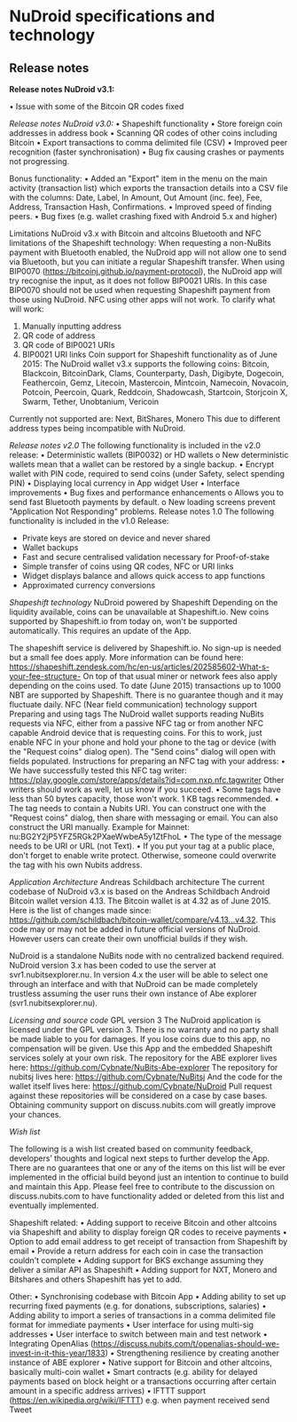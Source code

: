 NuDroid specifications and technology
=====================================

Release notes
-------------
**Release notes NuDroid v3.1:**

•	Issue with some of the Bitcoin QR codes fixed

*Release notes NuDroid v3.0:*
•	Shapeshift functionality
•	Store foreign coin addresses in address book
•	Scanning QR codes of other coins including Bitcoin
•	Export transactions to comma delimited file (CSV)
•	Improved peer recognition (faster synchronisation)
•	Bug fix causing crashes or payments not progressing.

Bonus functionality:
•	Added an "Export" item in the menu on the main activity (transaction list) which exports the transaction details into a CSV file with the columns: Date, Label, In Amount, Out Amount (inc. fee), Fee, Address, Transaction Hash, Confirmations.
•	Improved speed of finding peers.
•	Bug fixes (e.g. wallet crashing fixed with Android 5.x and higher)

Limitations NuDroid v3.x with Bitcoin and altcoins
Bluetooth and NFC limitations of the Shapeshift technology:
When requesting a non-NuBits payment with Bluetooth enabled, the NuDroid app will not allow one to send via Bluetooth, but you can initiate a regular Shapeshift transfer. When using BIP0070 (https://bitcoinj.github.io/payment-protocol), the NuDroid app will try recognise the input, as it does not follow BIP0021 URIs. In this case BIP0070 should not be used when requesting Shapeshift payment from those using NuDroid. NFC using other apps will not work. To clarify what will work:
1.	Manually inputting address
2.	QR code of address
3.	QR code of BIP0021 URIs
4.	BIP0021 URI links
Coin support for Shapeshift functionality as of June 2015:
The NuDroid wallet v3.x supports the following coins:
Bitcoin, Blackcoin, BitcoinDark, Clams, Counterparty, Dash, Digibyte, Dogecoin, Feathercoin, Gemz, Litecoin, Mastercoin, Mintcoin, Namecoin, Novacoin, Potcoin, Peercoin, Quark, Reddcoin, Shadowcash, Startcoin, Storjcoin X, Swarm, Tether, Unobtanium, Vericoin

Currently not supported are:
Next, BitShares, Monero
This due to different address types being incompatible with NuDroid.

*Release notes v2.0*
The following functionality is included in the v2.0 release:
•	Deterministic wallets (BIP0032) or HD wallets 
o	New deterministic wallets mean that a wallet can be restored by a single backup.
•	Encrypt wallet with PIN code, required to send coins (under Safety, select spending PIN)
•	Displaying local currency in App widget User
•	Interface improvements 
•	Bug fixes and performance enhancements
o	Allows you to send fast Bluetooth payments by default.
o	New loading screens prevent "Application Not Responding" problems.
Release notes 1.0
The following functionality is included in the v1.0 Release:
- Private keys are stored on device and never shared
- Wallet backups
- Fast and secure centralised validation necessary for Proof-of-stake
- Simple transfer of coins using QR codes, NFC or URI links
- Widget displays balance and allows quick access to app functions
- Approximated currency conversions

*Shapeshift technology*
NuDroid powered by Shapeshift
Depending on the liquidity available, coins can be unavailable at Shapeshift.io. New coins supported by Shapeshift.io from today on, won't be supported automatically. This requires an update of the App. 

The shapeshift service is delivered by Shapeshift.io. No sign-up is needed but a small fee does apply. More information can be found here: https://shapeshift.zendesk.com/hc/en-us/articles/202585602-What-s-your-fee-structure- On top of that usual miner or network fees also apply depending on the coins used. To date (June 2015) transactions up to 1000 NBT are supported by Shapeshift. There is no guarantee though and it may fluctuate daily. 
NFC (Near field communication) technology support
Preparing and using tags
The NuDroid wallet supports reading NuBits requests via NFC, either from a passive NFC tag or from another NFC capable Android device that is requesting coins.
For this to work, just enable NFC in your phone and hold your phone to the tag or device (with the "Request coins" dialog open). The "Send coins" dialog will open with fields populated.
Instructions for preparing an NFC tag with your address:
•	We have successfully tested this NFC tag writer:
https://play.google.com/store/apps/details?id=com.nxp.nfc.tagwriter
Other writers should work as well, let us know if you succeed.
•	Some tags have less than 50 bytes capacity, those won't work. 1 KB tags recommended.
•	The tag needs to contain a Nubits URI. You can construct one with the "Request coins" dialog, then share with messaging or email. You can also construct the URI manually. Example for Mainnet: nu:BG2Y2jP5YFZ5RGk2PXaeWwbeA5y1ZtFhoL
•	The type of the message needs to be URI or URL (not Text).
•	If you put your tag at a public place, don't forget to enable write protect. Otherwise, someone could overwrite the tag with his own Nubits address.

*Application Architecture*
Andreas Schildbach architecture
The current codebase of NuDroid v3.x is based on the Andreas Schildbach Android Bitcoin wallet version 4.13. The Bitcoin wallet is at 4.32 as of June 2015. Here is the list of changes made since:
https://github.com/schildbach/bitcoin-wallet/compare/v4.13...v4.32. This code may or may not be added in future official versions of NuDroid. However users can create their own unofficial builds if they wish.

NuDroid is a standalone NuBits node with no centralized backend required. NuDroid version 3.x has been coded to use the server at svr1.nubitsexplorer.nu. In version 4.x the user will be able to select one through an interface and with that NuDroid can be made completely trustless assuming the user runs their own instance of Abe explorer (svr1.nubitsexplorer.nu).

*Licensing and source code*
GPL version 3
The NuDroid application is licensed under the GPL version 3. There is no warranty and no party shall be made liable to you for damages. If you lose coins due to this app, no compensation will be given. Use this App and the embedded Shapeshift services solely at your own risk.
The repository for the ABE explorer lives here: https://github.com/Cybnate/NuBits-Abe-explorer
The repository for nubitsj lives here: https://github.com/Cybnate/NuBitsj
And the code for the wallet itself lives here: https://github.com/Cybnate/NuDroid
Pull request against these repositories will be considered on a case by case bases. Obtaining community support on discuss.nubits.com will greatly improve your chances.

*Wish list*

The following is a wish list created based on community feedback, developers’ thoughts and logical next steps to further develop the App. There are no guarantees that one or any of the items on this list will be ever implemented in the official build beyond just an intention to continue to build and maintain this App. Please feel free to contribute to the discussion on discuss.nubits.com to have functionality added or deleted from this list and eventually implemented.

Shapeshift related:
•	Adding support to receive Bitcoin and other altcoins via Shapeshift and ability to display foreign QR codes to receive payments
•	Option to add email address to get receipt of transaction from Shapeshift by email
•	Provide a return address for each coin in case the transaction couldn't complete
•	Adding support for BKS exchange assuming they deliver a similar API as Shapeshift
•	Adding support for NXT, Monero and Bitshares and others Shapeshift has yet to add.

Other:
•	Synchronising codebase with Bitcoin App
•	Adding ability to set up recurring fixed payments (e.g. for donations, subscriptions, salaries)
•	Adding ability to import a series of transactions in a comma delimited file format for immediate payments
•	User interface for using multi-sig addresses
•	User interface to switch between main and test network
•	Integrating OpenAlias (https://discuss.nubits.com/t/openalias-should-we-invest-in-it-this-year/1833)
•	Strengthening resilience by creating another instance of ABE explorer
•	Native support for Bitcoin and other altcoins, basically multi-coin wallet
•	Smart contracts (e.g. ability for delayed payments based on block height or a transactions occurring after certain amount in a specific address arrives)
•	IFTTT support (https://en.wikipedia.org/wiki/IFTTT) e.g. when payment received send Tweet

